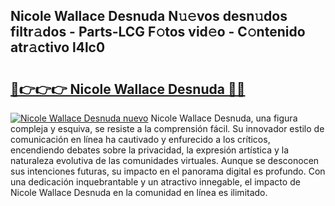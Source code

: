 ## Nicole Wallace Desnuda N𝚞𝚎vos desn𝚞dos filtr𝚊dos - Parts-LCG F𝚘tos vid𝚎o - C𝚘ntenido atr𝚊ctivo l4lc0

# <h2><a href="http://mb9stk.tromn.icu/?c=Nicole+Wallace+Desnuda">🔗👉👉👉 Nicole Wallace Desnuda 🔗🔗</a></h2>

[![Nicole Wallace Desnuda nuevo](https://i.imgur.com/pEAQMta.gif)](http://mb9stk.tromn.icu/?c=Nicole+Wallace+Desnuda)
Nicole Wallace Desnuda, una figura compleja y esquiva, se resiste a la comprensión fácil. Su innovador estilo de comunicación en línea ha cautivado y enfurecido a los críticos, encendiendo debates sobre la privacidad, la expresión artística y la naturaleza evolutiva de las comunidades virtuales. Aunque se desconocen sus intenciones futuras, su impacto en el panorama digital es profundo. Con una dedicación inquebrantable y un atractivo innegable, el impacto de Nicole Wallace Desnuda en la comunidad en línea es ilimitado.
